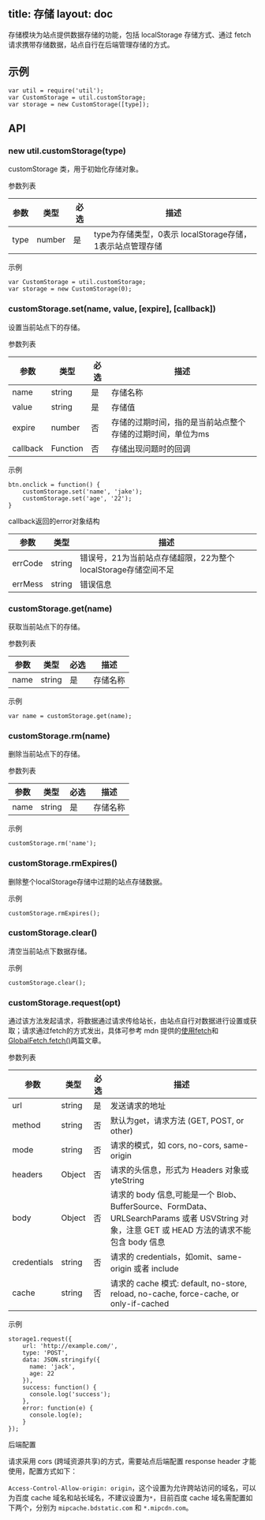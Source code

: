 title: 存储
layout: doc
---

存储模块为站点提供数据存储的功能，包括 localStorage 存储方式、通过 fetch 请求携带存储数据，站点自行在后端管理存储的方式。

## 示例
```
var util = require('util');
var CustomStorage = util.customStorage;
var storage = new CustomStorage([type]);
```

## API

### **new util.customStorage(type)**

customStorage 类，用于初始化存储对象。

参数列表

参数|类型|必选|描述
---|---|---|---
type|number|是|type为存储类型，0表示 localStorage存储，1表示站点管理存储

示例

```
var CustomStorage = util.customStorage;
var storage = new CustomStorage(0);
```

### **customStorage.set(name, value, [expire], [callback])**

设置当前站点下的存储。

参数列表

参数|类型|必选|描述
---|---|---|---
name|string|是|存储名称
value|string|是|存储值
expire|number|否|存储的过期时间，指的是当前站点整个存储的过期时间，单位为ms
callback|Function|否|存储出现问题时的回调

示例

```
btn.onclick = function() {
    customStorage.set('name', 'jake');
    customStorage.set('age', '22');
}
```

callback返回的error对象结构

参数|类型|描述
---|---|---
errCode|string|错误号，21为当前站点存储超限，22为整个localStorage存储空间不足
errMess|string|错误信息

### **customStorage.get(name)**

获取当前站点下的存储。

参数列表

参数|类型|必选|描述
---|---|---|---
name|string|是|存储名称

示例

```
var name = customStorage.get(name);
```

### **customStorage.rm(name)**

删除当前站点下的存储。

参数列表

参数|类型|必选|描述
---|---|---|---
name|string|是|存储名称

示例

```
customStorage.rm('name');
```

### **customStorage.rmExpires()**

删除整个localStorage存储中过期的站点存储数据。

示例

```
customStorage.rmExpires();
```

### **customStorage.clear()**

清空当前站点下数据存储。

示例

```
customStorage.clear();
```

### **customStorage.request(opt)**

通过该方法发起请求，将数据通过请求传给站长，由站点自行对数据进行设置或获取；请求通过fetch的方式发出，具体可参考 mdn 提供的[使用fetch](https://developer.mozilla.org/zh-CN/docs/Web/API/Fetch_API/Using_Fetch)和[GlobalFetch.fetch()](https://developer.mozilla.org/zh-CN/docs/Web/API/GlobalFetch/fetch)两篇文章。

参数列表

参数|类型|必选|描述
---|---|---|---
url|string|是|发送请求的地址
method|string|否|默认为get，请求方法 (GET, POST, or other)
mode|string|否|请求的模式，如 cors, no-cors,  same-origin
headers|Object|否|请求的头信息，形式为 Headers 对象或 yteString
body|Object|否|请求的 body 信息,可能是一个 Blob、BufferSource、FormData、URLSearchParams 或者 USVString 对象，注意 GET 或 HEAD 方法的请求不能包含 body 信息
credentials|string|否|请求的 credentials，如omit、same-origin 或者 include
cache|string|否|请求的 cache 模式: default, no-store, reload, no-cache, force-cache, or only-if-cached

示例

```
storage1.request({
    url: 'http://example.com/',
    type: 'POST',
    data: JSON.stringify({
      name: 'jack',
      age: 22
    }),
    success: function() {
      console.log('success');
    },
    error: function(e) {
      console.log(e);
    }
});
```

后端配置

请求采用 cors (跨域资源共享)的方式，需要站点后端配置 response header 才能使用，配置方式如下：

`Access-Control-Allow-origin: origin`，这个设置为允许跨站访问的域名，可以为百度 cache 域名和站长域名，不建议设置为`*`，目前百度 cache 域名需配置如下两个，分别为 `mipcache.bdstatic.com` 和 `*.mipcdn.com`。
